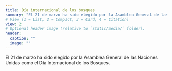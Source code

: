 ```yaml
---
title: Día internacional de los bosques
summary: "El 21 de marzo ha sido elegido por la Asamblea General de las Naciones Unidas como el Día Internacional de los Bosques."
# View (1 = List, 2 = Compact, 3 = Card, 4 = Citation)
view: 2
# Optional header image (relative to `static/media/` folder).
header:
  caption: ""
  image: ""
---
```


El 21 de marzo ha sido elegido por la Asamblea General de las Naciones Unidas como el Día Internacional de los Bosques.